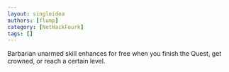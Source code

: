 ```yaml
---
layout: singleidea
authors: [flump]
category: [NetHackFourk]
tags: []
---
```

Barbarian unarmed skill enhances for free when you finish the Quest, get crowned, or reach a certain level.

